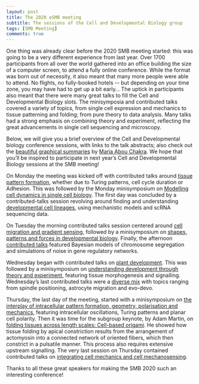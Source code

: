 ```yaml
---
layout: post
title: The 2020 eSMB meeting
subtitle: The sessions of the Cell and Developmental Biology group
tags: [SMB Meeting]
comments: true
---
```


One thing was already clear before the 2020 SMB meeting started: this was going to be a very different experience from last year. Over 1700 participants from all over the world gathered into an office building the size of a computer screen, to attend a fully online conference. While the format was born out of necessity, it also meant that many more people were able to attend. No flights, no fully-booked hotels -- but depending on your time zone, you may have had to get up a bit early…
The uptick in participants also meant that there were many great talks to fill the Cell and Developmental Biology slots. The minisymposia and contributed talks covered a variety of topics, from single cell expression and mechanics to tissue patterning and folding; from pure theory to data analysis. Many talks had a strong emphasis on combining theory and experiment, reflecting the great advancements in single cell sequencing and microscopy.

Below, we will give you a brief overview of the Cell and Developmental biology conference sessions, with links to the talk abstracts; also check out the [beautiful graphical summaries](https://smb-celldevbio.github.io/2020-11-28-SMB2020/) by [Maria Abou Chakra](http://individual.utoronto.ca/abouchakra/). We hope that you’ll be inspired to participate in next year’s Cell and Developmental Biology sessions at the SMB meeting!

On Monday the meeting was kicked off with contributed talks around [tissue pattern formation](/uploads/abstractpdfs/monday_ct1.pdf), whether due to Turing patterns, cell cycle duration or Adhesion. 
This was followed by the Monday minisymposium on [Modelling cell dynamics in single cell biology](/uploads/abstractpdfs/monday_ms.pdf). The first day was concluded by a contributed-talks session revolving around finding and understanding [developmental cell lineages](/uploads/abstractpdfs/monday_ct2.pdf), using mechanistic models and scRNA sequencing data.

On Tuesday the morning contributed talks session centered around [cell migration and gradient sensing](/uploads/abstractpdfs/tuesday_ct1.pdf), followed by a minisymposium on [shapes, patterns and forces in developmental biology](/uploads/abstractpdfs/tuesday_ms.pdf). Finally, the afternoon [contributed talks](/uploads/abstractpdfs/tuesday_ct2.pdf) featured Bayesian models of chromosome segregation and simulations of noise in gene regulatory networks.

Wednesday began with contributed talks on [plant development](/uploads/abstractpdfs/wednesday_ct1.pdf). This was followed by a minisymposium on [understanding development through theory and experiment](/uploads/abstractpdfs/wednesday_ms.pdf), featuring tissue morphogenesis and signalling. Wednesday’s last contributed talks were a [diverse mix](/uploads/abstractpdfs/wednesday_ct2.pdf) with topics ranging from spindle positioning, astrocyte migration and evo-devo. 

Thursday, the last day of the meeting, started with a minisymposium on [the interplay of intracellular pattern formation, geometry, polarisation and mechanics](/uploads/abstractpdfs/thursday_ms.pdf), featuring intracellular oscillations, Turing patterns and planar cell polarity. Then it was time for the subgroup keynote, by Adam Martin, on [folding tissues across length scales: Cell-based origami](/uploads/abstractpdfs/keynote.pdf). He showed how tissue folding by apical constriction results from the arrangement of actomyosin into a connected network of oriented fibers, which then constrict in a pulsatile manner. This process also requires extensive upstream signalling. The very last session on Thursday contained contributed talks on [integrating cell mechanics and cell mechanosensing](/uploads/abstractpdfs/thursday_ct.pdf).

Thanks to all these great speakers for making the SMB 2020 such an interesting conference!
